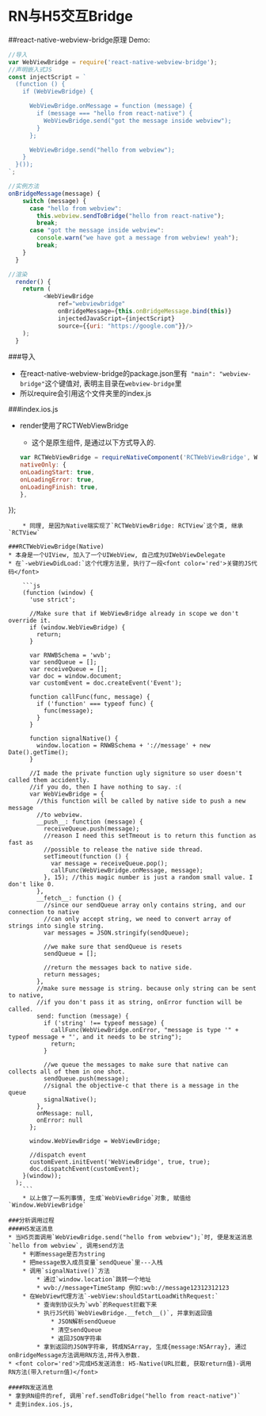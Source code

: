 # RN与H5交互Bridge
##react-native-webview-bridge原理
Demo:

```js
//导入
var WebViewBridge = require('react-native-webview-bridge');
//声明嵌入式JS
const injectScript = `
  (function () {
    if (WebViewBridge) {

      WebViewBridge.onMessage = function (message) {
        if (message === "hello from react-native") {
          WebViewBridge.send("got the message inside webview");
        }
      };

      WebViewBridge.send("hello from webview");
    }
  }());
`;

//实例方法
onBridgeMessage(message) {
    switch (message) {
      case "hello from webview":
        this.webview.sendToBridge("hello from react-native");
        break;
      case "got the message inside webview":
        console.warn("we have got a message from webview! yeah");
        break;
    }
  }

//渲染
  render() {
    return (
          <WebViewBridge
              ref="webviewbridge"
              onBridgeMessage={this.onBridgeMessage.bind(this)}
              injectedJavaScript={injectScript}
              source={{uri: "https://google.com"}}/>
    );
  }

```
###导入
* 在react-native-webview-bridge的package.json里有` "main": "webview-bridge"`这个键值对, 表明主目录在`webview-bridge`里
* 所以require会引用这个文件夹里的index.js

###index.ios.js
* render使用了RCTWebViewBridge
    * 这个是原生组件, 是通过以下方式导入的.
    
    ```js
    var RCTWebViewBridge = requireNativeComponent('RCTWebViewBridge', WebViewBridge, {
  nativeOnly: {
    onLoadingStart: true,
    onLoadingError: true,
    onLoadingFinish: true,
  },
});
```
    * 同理, 是因为Native端实现了`RCTWebViewBridge: RCTView`这个类, 继承`RCTView`

###RCTWebViewBridge(Native)
* 本身是一个UIView, 加入了一个UIWebView, 自己成为UIWebViewDelegate
* 在`-webViewDidLoad:`这个代理方法里, 执行了一段<font color='red'>关键的JS代码</font>

    ```js
    (function (window) {
      'use strict';

      //Make sure that if WebViewBridge already in scope we don't override it.
      if (window.WebViewBridge) {
        return;
      }

      var RNWBSchema = 'wvb';
      var sendQueue = [];
      var receiveQueue = [];
      var doc = window.document;
      var customEvent = doc.createEvent('Event');

      function callFunc(func, message) {
        if ('function' === typeof func) {
          func(message);
        }
      }

      function signalNative() {
        window.location = RNWBSchema + '://message' + new Date().getTime();
      }

      //I made the private function ugly signiture so user doesn't called them accidently.
      //if you do, then I have nothing to say. :(
      var WebViewBridge = {
        //this function will be called by native side to push a new message
        //to webview.
        __push__: function (message) {
          receiveQueue.push(message);
          //reason I need this setTmeout is to return this function as fast as
          //possible to release the native side thread.
          setTimeout(function () {
            var message = receiveQueue.pop();
            callFunc(WebViewBridge.onMessage, message);
          }, 15); //this magic number is just a random small value. I don't like 0.
        },
        __fetch__: function () {
          //since our sendQueue array only contains string, and our connection to native
          //can only accept string, we need to convert array of strings into single string.
          var messages = JSON.stringify(sendQueue);

          //we make sure that sendQueue is resets
          sendQueue = [];

          //return the messages back to native side.
          return messages;
        },
        //make sure message is string. because only string can be sent to native,
        //if you don't pass it as string, onError function will be called.
        send: function (message) {
          if ('string' !== typeof message) {
            callFunc(WebViewBridge.onError, "message is type '" + typeof message + "', and it needs to be string");
            return;
          }

          //we queue the messages to make sure that native can collects all of them in one shot.
          sendQueue.push(message);
          //signal the objective-c that there is a message in the queue
          signalNative();
        },
        onMessage: null,
        onError: null
      };

      window.WebViewBridge = WebViewBridge;

      //dispatch event
      customEvent.initEvent('WebViewBridge', true, true);
      doc.dispatchEvent(customEvent);
    }(window));
  );
    ```
    * 以上做了一系列事情, 生成`WebViewBridge`对象, 赋值给`Window.WebViewBridge`

###分析调用过程
####H5发送消息
* 当H5页面调用`WebViewBridge.send("hello from webview");`时, 便是发送消息`hello from webview`, 调用send方法
    * 判断message是否为string
    * 把message放入成员变量`sendQueue`里---入栈 
    * 调用`signalNative()`方法
        * 通过`window.location`跳转一个地址
        * wvb://message+TimeStamp 例如:wvb://message12312312123
    * 在WebView代理方法`-webView:shouldStartLoadWithRequest:`
        * 查询到协议头为`wvb`的Request拦截下来
        * 执行JS代码`WebViewBridge.__fetch__()`, 并拿到返回值
            * JSON解析sendQueue
            * 清空sendQueue
            * 返回JSON字符串
        * 拿到返回的JSON字符串, 转成NSArray, 生成{message:NSArray}, 通过onBridgeMessage方法调用RN方法,并传入参数.
* <font color='red'>完成H5发送消息: H5-Native(URL拦截, 获取return值)-调用RN方法(带入return值)</font>

####RN发送消息
* 拿到RN组件的ref, 调用`ref.sendToBridge("hello from react-native")`
* 走到index.ios.js, 

